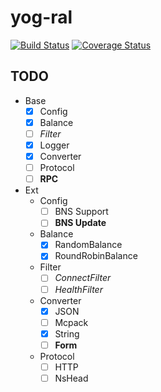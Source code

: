 yog-ral
===========

[![Build Status](https://travis-ci.org/fex-team/yog-ral.svg?branch=master)](https://travis-ci.org/fex-team/yog-ral)
[![Coverage Status](https://coveralls.io/repos/fex-team/yog-ral/badge.png)](https://coveralls.io/r/fex-team/yog-ral)

## TODO

- Base
    - [X] Config
    - [X] Balance
    - [ ] *Filter*
    - [X] Logger
    - [X] Converter
    - [ ] Protocol
    - [ ] **RPC**
- Ext
    - Config
        - [ ] BNS Support
        - [ ] **BNS Update**
    - Balance
        - [X] RandomBalance
        - [X] RoundRobinBalance
    - Filter
        - [ ] *ConnectFilter*
        - [ ] *HealthFilter*
    - Converter
        - [X] JSON
        - [ ] Mcpack
        - [X] String
        - [ ] **Form**
    - Protocol
        - [ ] HTTP
        - [ ] NsHead